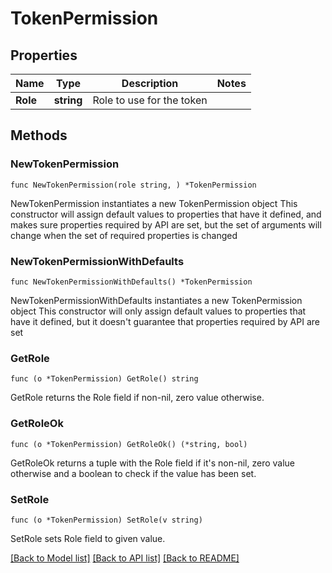 # TokenPermission

## Properties

Name | Type | Description | Notes
------------ | ------------- | ------------- | -------------
**Role** | **string** | Role to use for the token | 

## Methods

### NewTokenPermission

`func NewTokenPermission(role string, ) *TokenPermission`

NewTokenPermission instantiates a new TokenPermission object
This constructor will assign default values to properties that have it defined,
and makes sure properties required by API are set, but the set of arguments
will change when the set of required properties is changed

### NewTokenPermissionWithDefaults

`func NewTokenPermissionWithDefaults() *TokenPermission`

NewTokenPermissionWithDefaults instantiates a new TokenPermission object
This constructor will only assign default values to properties that have it defined,
but it doesn't guarantee that properties required by API are set

### GetRole

`func (o *TokenPermission) GetRole() string`

GetRole returns the Role field if non-nil, zero value otherwise.

### GetRoleOk

`func (o *TokenPermission) GetRoleOk() (*string, bool)`

GetRoleOk returns a tuple with the Role field if it's non-nil, zero value otherwise
and a boolean to check if the value has been set.

### SetRole

`func (o *TokenPermission) SetRole(v string)`

SetRole sets Role field to given value.



[[Back to Model list]](../README.md#documentation-for-models) [[Back to API list]](../README.md#documentation-for-api-endpoints) [[Back to README]](../README.md)


